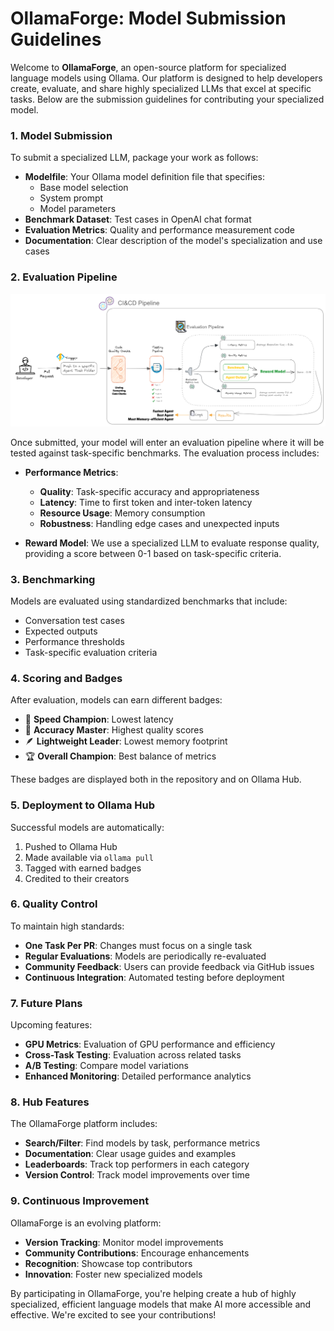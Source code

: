 # OllamaForge: Model Submission Guidelines

Welcome to **OllamaForge**, an open-source platform for specialized language models using Ollama. Our platform is designed to help developers create, evaluate, and share highly specialized LLMs that excel at specific tasks. Below are the submission guidelines for contributing your specialized model.

### 1. **Model Submission**

To submit a specialized LLM, package your work as follows:

- **Modelfile**: Your Ollama model definition file that specifies:
  - Base model selection
  - System prompt
  - Model parameters
- **Benchmark Dataset**: Test cases in OpenAI chat format
- **Evaluation Metrics**: Quality and performance measurement code
- **Documentation**: Clear description of the model's specialization and use cases

### 2. **Evaluation Pipeline**

![CI&CD Pipeline](./pipeline.png)

Once submitted, your model will enter an evaluation pipeline where it will be tested against task-specific benchmarks. The evaluation process includes:

- **Performance Metrics**:
  - **Quality**: Task-specific accuracy and appropriateness
  - **Latency**: Time to first token and inter-token latency
  - **Resource Usage**: Memory consumption
  - **Robustness**: Handling edge cases and unexpected inputs

- **Reward Model**: We use a specialized LLM to evaluate response quality, providing a score between 0-1 based on task-specific criteria.

### 3. **Benchmarking**

Models are evaluated using standardized benchmarks that include:
- Conversation test cases
- Expected outputs
- Performance thresholds
- Task-specific evaluation criteria

### 4. **Scoring and Badges**

After evaluation, models can earn different badges:
- 🚀 **Speed Champion**: Lowest latency
- 🎯 **Accuracy Master**: Highest quality scores
- 🪶 **Lightweight Leader**: Lowest memory footprint
- 🏆 **Overall Champion**: Best balance of metrics

These badges are displayed both in the repository and on Ollama Hub.

### 5. **Deployment to Ollama Hub**

Successful models are automatically:
1. Pushed to Ollama Hub
2. Made available via `ollama pull`
3. Tagged with earned badges
4. Credited to their creators

### 6. **Quality Control**

To maintain high standards:
- **One Task Per PR**: Changes must focus on a single task
- **Regular Evaluations**: Models are periodically re-evaluated
- **Community Feedback**: Users can provide feedback via GitHub issues
- **Continuous Integration**: Automated testing before deployment

### 7. **Future Plans**

Upcoming features:
- **GPU Metrics**: Evaluation of GPU performance and efficiency
- **Cross-Task Testing**: Evaluation across related tasks
- **A/B Testing**: Compare model variations
- **Enhanced Monitoring**: Detailed performance analytics

### 8. **Hub Features**

The OllamaForge platform includes:
- **Search/Filter**: Find models by task, performance metrics
- **Documentation**: Clear usage guides and examples
- **Leaderboards**: Track top performers in each category
- **Version Control**: Track model improvements over time

### 9. **Continuous Improvement**

OllamaForge is an evolving platform:
- **Version Tracking**: Monitor model improvements
- **Community Contributions**: Encourage enhancements
- **Recognition**: Showcase top contributors
- **Innovation**: Foster new specialized models

By participating in OllamaForge, you're helping create a hub of highly specialized, efficient language models that make AI more accessible and effective. We're excited to see your contributions!
